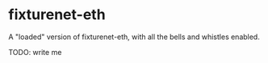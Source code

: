 # fixturenet-eth

A "loaded" version of fixturenet-eth, with all the bells and whistles enabled.

TODO: write me

